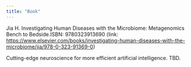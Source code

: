 ```yaml
---
title: "Book"
---
```


Jia H. Investigating Human Diseases with the Microbiome: Metagenomics Bench to Bedside.ISBN: 9780323913690 (link: https://www.elsevier.com/books/investigating-human-diseases-with-the-microbiome/jia/978-0-323-91369-0)

Cutting-edge neuroscience for more efficient artificial intelligence. TBD.